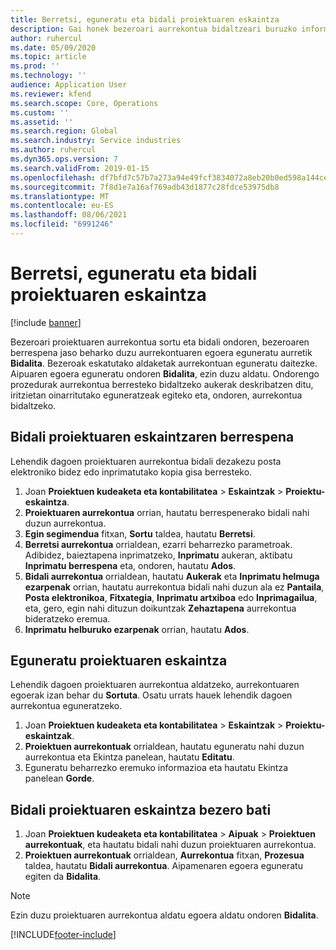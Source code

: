 ```yaml
---
title: Berretsi, eguneratu eta bidali proiektuaren eskaintza
description: Gai honek bezeroari aurrekontua bidaltzeari buruzko informazioa eskaintzen du berrespenerako, iritzietan oinarrituta aldatzeko eta aurrekontua berriro bidaltzeko.
author: ruhercul
ms.date: 05/09/2020
ms.topic: article
ms.prod: ''
ms.technology: ''
audience: Application User
ms.reviewer: kfend
ms.search.scope: Core, Operations
ms.custom: ''
ms.assetid: ''
ms.search.region: Global
ms.search.industry: Service industries
ms.author: ruhercul
ms.dyn365.ops.version: 7
ms.search.validFrom: 2019-01-15
ms.openlocfilehash: df7bfd7c57b7a273a94e49fcf3834072a8eb20b0ed598a144cefaff41e28a431
ms.sourcegitcommit: 7f8d1e7a16af769adb43d1877c28fdce53975db8
ms.translationtype: MT
ms.contentlocale: eu-ES
ms.lasthandoff: 08/06/2021
ms.locfileid: "6991246"
---
```

# <a name="confirm-update-and-send-a-project-quotation"></a>Berretsi, eguneratu eta bidali proiektuaren eskaintza

[!include [banner](../includes/banner.md)]

Bezeroari proiektuaren aurrekontua sortu eta bidali ondoren, bezeroaren berrespena jaso beharko duzu aurrekontuaren egoera eguneratu aurretik **Bidalita**. Bezeroak eskatutako aldaketak aurrekontuan eguneratu daitezke. Aipuaren egoera eguneratu ondoren **Bidalita**, ezin duzu aldatu. Ondorengo prozedurak aurrekontua berresteko bidaltzeko aukerak deskribatzen ditu, iritzietan oinarritutako eguneratzeak egiteko eta, ondoren, aurrekontua bidaltzeko.

## <a name="send-a-project-quotation-confirmation"></a>Bidali proiektuaren eskaintzaren berrespena  

Lehendik dagoen proiektuaren aurrekontua bidali dezakezu posta elektroniko bidez edo inprimatutako kopia gisa berresteko. 

1. Joan **Proiektuen kudeaketa eta kontabilitatea** > **Eskaintzak** > **Proiektu-eskaintza**. 
2. **Proiektuaren aurrekontua** orrian, hautatu berrespenerako bidali nahi duzun aurrekontua. 
3. **Egin segimendua** fitxan, **Sortu** taldea, hautatu **Berretsi**. 
4. **Berretsi aurrekontua** orrialdean, ezarri beharrezko parametroak. Adibidez, baieztapena inprimatzeko, **Inprimatu** aukeran, aktibatu **Inprimatu berrespena** eta, ondoren, hautatu **Ados**.
5. **Bidali aurrekontua** orrialdean, hautatu **Aukerak** eta **Inprimatu helmuga ezarpenak** orrian, hautatu aurrekontua bidali nahi duzun ala ez **Pantaila**, **Posta elektronikoa**, **Fitxategia**, **Inprimatu artxiboa** edo **Inprimagailua**, eta, gero, egin nahi dituzun doikuntzak **Zehaztapena** aurrekontua bideratzeko eremua.
6. **Inprimatu helburuko ezarpenak** orrian, hautatu **Ados**.  

## <a name="update-a-project-quotation"></a>Eguneratu proiektuaren eskaintza

Lehendik dagoen proiektuaren aurrekontua aldatzeko, aurrekontuaren egoerak izan behar du **Sortuta**. Osatu urrats hauek lehendik dagoen aurrekontua eguneratzeko. 

1. Joan **Proiektuen kudeaketa eta kontabilitatea** > **Eskaintzak** > **Proiektu-eskaintzak**.
2. **Proiektuen aurrekontuak** orrialdean, hautatu eguneratu nahi duzun aurrekontua eta Ekintza panelean, hautatu **Editatu**.
3. Eguneratu beharrezko eremuko informazioa eta hautatu Ekintza panelean **Gorde**.  

## <a name="send-a-project-quotation-to-a-customer"></a>Bidali proiektuaren eskaintza bezero bati 

1. Joan **Proiektuen kudeaketa eta kontabilitatea** > **Aipuak** > **Proiektuen aurrekontuak**, eta hautatu bidali nahi duzun proiektuaren aurrekontua.
2. **Proiektuen aurrekontuak** orrialdean, **Aurrekontua** fitxan, **Prozesua** taldea, hautatu **Bidali aurrekontua**. Aipamenaren egoera eguneratu egiten da **Bidalita**.

> [!NOTE]
> Ezin duzu proiektuaren aurrekontua aldatu egoera aldatu ondoren **Bidalita**.


[!INCLUDE[footer-include](../includes/footer-banner.md)]